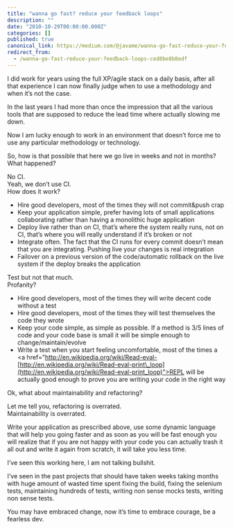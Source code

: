```yaml
---
title: "wanna go fast? reduce your feedback loops"
description: ""
date: "2010-10-29T00:00:00.000Z"
categories: []
published: true
canonical_link: https://medium.com/@javame/wanna-go-fast-reduce-your-feedback-loops-ced8be8b8edf
redirect_from:
  - /wanna-go-fast-reduce-your-feedback-loops-ced8be8b8edf
---
```


I did work for years using the full XP/agile stack on a daily basis, after all that experience I can now finally judge when to use a methodology and when it’s not the case.

In the last years I had more than once the impression that all the various tools that are supposed to reduce the lead time where actually slowing me down.

Now I am lucky enough to work in an environment that doesn’t force me to use any particular methodology or technology.

So, how is that possible that here we go live in weeks and not in months? What happened?

No CI.   
Yeah, we don’t use CI.   
How does it work?

-   Hire good developers, most of the times they will not commit&push crap
-   Keep your application simple, prefer having lots of small applications collaborating rather than having a monolithic huge application
-   Deploy live rather than on CI, that’s where the system really runs, not on CI, that’s where you will really understand if it’s broken or not
-   Integrate often. The fact that the CI runs for every commit doesn’t mean that you are integrating. Pushing live your changes is real integration
-   Failover on a previous version of the code/automatic rollback on the live system if the deploy breaks the application

Test but not that much.   
Profanity?

-   Hire good developers, most of the times they will write decent code without a test
-   Hire good developers, most of the times they will test themselves the code they wrote
-   Keep your code simple, as simple as possible. If a method is 3/5 lines of code and your code base is small it will be simple enough to change/maintain/evolve
-   Write a test when you start feeling uncomfortable, most of the times a <a href=”http://en.wikipedia.org/wiki/Read-eval-[http://en.wikipedia.org/wiki/Read-eval-print\_loop](http://en.wikipedia.org/wiki/Read-eval-print_loop)">REPL will be actually good enough to prove you are writing your code in the right way

Ok, what about maintainability and refactoring?

Let me tell you, refactoring is overrated.   
Maintainability is overrated.

Write your application as prescribed above, use some dynamic language that will help you going faster and as soon as you will be fast enough you will realize that if you are not happy with your code you can actually trash it all out and write it again from scratch, it will take you less time.

I’ve seen this working here, I am not talking bullshit.

I’ve seen in the past projects that should have taken weeks taking months with huge amount of wasted time spent fixing the build, fixing the selenium tests, maintaining hundreds of tests, writing non sense mocks tests, writing non sense tests.

You may have embraced change, now it’s time to embrace courage, be a fearless dev.
